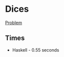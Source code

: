 # Dices

[Problem](https://www.reddit.com/r/dailyprogrammer/comments/8s0cy1/20180618_challenge_364_easy_create_a_dice_roller/)

## Times

- Haskell - 0.55 seconds 
